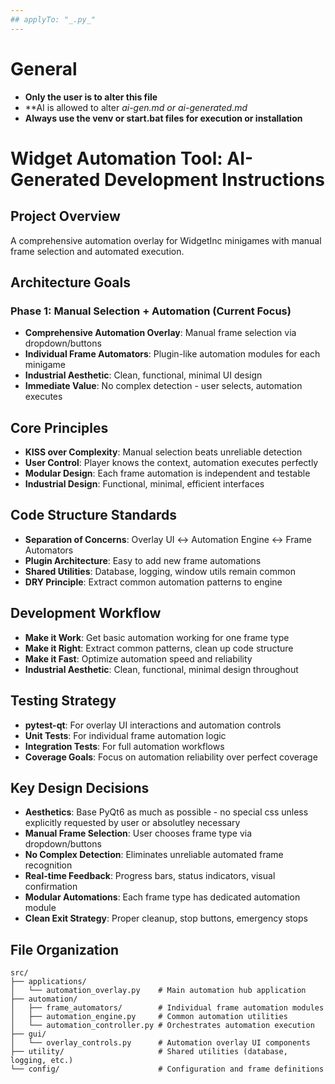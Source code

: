 ```yaml
---
## applyTo: "_.py_"
---
```


# General

- **Only the user is to alter this file**
- **AI is allowed to alter *ai-gen.md or *ai-generated.md**
- **Always use the venv or start.bat files for execution or installation**

# Widget Automation Tool: AI-Generated Development Instructions

## Project Overview

A comprehensive automation overlay for WidgetInc minigames with manual frame selection and automated execution.

## Architecture Goals

### Phase 1: Manual Selection + Automation (Current Focus)

- **Comprehensive Automation Overlay**: Manual frame selection via dropdown/buttons
- **Individual Frame Automators**: Plugin-like automation modules for each minigame
- **Industrial Aesthetic**: Clean, functional, minimal UI design
- **Immediate Value**: No complex detection - user selects, automation executes

## Core Principles

- **KISS over Complexity**: Manual selection beats unreliable detection
- **User Control**: Player knows the context, automation executes perfectly
- **Modular Design**: Each frame automation is independent and testable
- **Industrial Design**: Functional, minimal, efficient interfaces

## Code Structure Standards

- **Separation of Concerns**: Overlay UI ↔ Automation Engine ↔ Frame Automators
- **Plugin Architecture**: Easy to add new frame automations
- **Shared Utilities**: Database, logging, window utils remain common
- **DRY Principle**: Extract common automation patterns to engine

## Development Workflow

- **Make it Work**: Get basic automation working for one frame type
- **Make it Right**: Extract common patterns, clean up code structure
- **Make it Fast**: Optimize automation speed and reliability
- **Industrial Aesthetic**: Clean, functional, minimal design throughout

## Testing Strategy

- **pytest-qt**: For overlay UI interactions and automation controls
- **Unit Tests**: For individual frame automation logic
- **Integration Tests**: For full automation workflows
- **Coverage Goals**: Focus on automation reliability over perfect coverage

## Key Design Decisions

- **Aesthetics**: Base PyQt6 as much as possible - no special css unless explicitly requested by user or absolutley necessary
- **Manual Frame Selection**: User chooses frame type via dropdown/buttons
- **No Complex Detection**: Eliminates unreliable automated frame recognition
- **Real-time Feedback**: Progress bars, status indicators, visual confirmation
- **Modular Automations**: Each frame type has dedicated automation module
- **Clean Exit Strategy**: Proper cleanup, stop buttons, emergency stops

## File Organization

```
src/
├── applications/
│   └── automation_overlay.py    # Main automation hub application
├── automation/
│   ├── frame_automators/        # Individual frame automation modules
│   ├── automation_engine.py     # Common automation utilities
│   └── automation_controller.py # Orchestrates automation execution
├── gui/
│   └── overlay_controls.py      # Automation overlay UI components
├── utility/                     # Shared utilities (database, logging, etc.)
└── config/                      # Configuration and frame definitions
```
